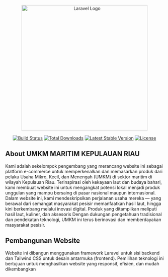 <p align="center"><a href="https://laravel.com" target="_blank"><img src="https://raw.githubusercontent.com/laravel/art/master/logo-lockup/5%20SVG/2%20CMYK/1%20Full%20Color/laravel-logolockup-cmyk-red.svg" width="400" alt="Laravel Logo"></a></p>

<p align="center">
<a href="https://github.com/laravel/framework/actions"><img src="https://github.com/laravel/framework/workflows/tests/badge.svg" alt="Build Status"></a>
<a href="https://packagist.org/packages/laravel/framework"><img src="https://img.shields.io/packagist/dt/laravel/framework" alt="Total Downloads"></a>
<a href="https://packagist.org/packages/laravel/framework"><img src="https://img.shields.io/packagist/v/laravel/framework" alt="Latest Stable Version"></a>
<a href="https://packagist.org/packages/laravel/framework"><img src="https://img.shields.io/packagist/l/laravel/framework" alt="License"></a>
</p>

## About UMKM MARITIM KEPULAUAN RIAU

Kami adalah sekelompok pengembang yang merancang website ini sebagai platform e-commerce untuk memperkenalkan dan memasarkan produk dari pelaku Usaha Mikro, Kecil, dan Menengah (UMKM) di sektor maritim di wilayah Kepulauan Riau. Terinspirasi oleh kekayaan laut dan budaya bahari, kami membuat website ini untuk mengangkat potensi lokal menjadi produk unggulan yang mampu bersaing di pasar nasional maupun internasional. Dalam website ini, kami mendeskripsikan perjalanan usaha mereka — yang berawal dari semangat masyarakat pesisir memanfaatkan hasil laut, hingga kini berkembang melalui inovasi digital. Produk yang ditampilkan meliputi hasil laut, kuliner, dan aksesoris Dengan dukungan pengetahuan tradisional dan pendekatan teknologi, UMKM ini terus berinovasi dan memberdayakan masyarakat pesisir.

## Pembangunan Website
Website ini dibangun menggunakan framework Laravel untuk sisi backend dan Tailwind CSS untuk desain antarmuka (frontend). Pemilihan teknologi ini bertujuan untuk menghasilkan website yang responsif, efisien, dan mudah dikembangkan

